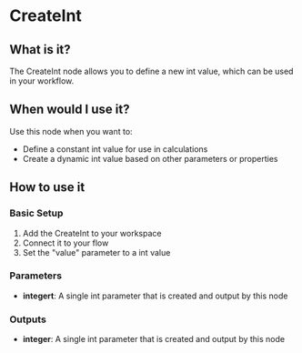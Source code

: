 # CreateInt

## What is it?

The CreateInt node allows you to define a new int value, which can be used in your workflow.

## When would I use it?

Use this node when you want to:

- Define a constant int value for use in calculations
- Create a dynamic int value based on other parameters or properties

## How to use it

### Basic Setup

1. Add the CreateInt to your workspace
1. Connect it to your flow
1. Set the "value" parameter to a int value

### Parameters

- **integert**: A single int parameter that is created and output by this node

### Outputs

- **integer**: A single int parameter that is created and output by this node
